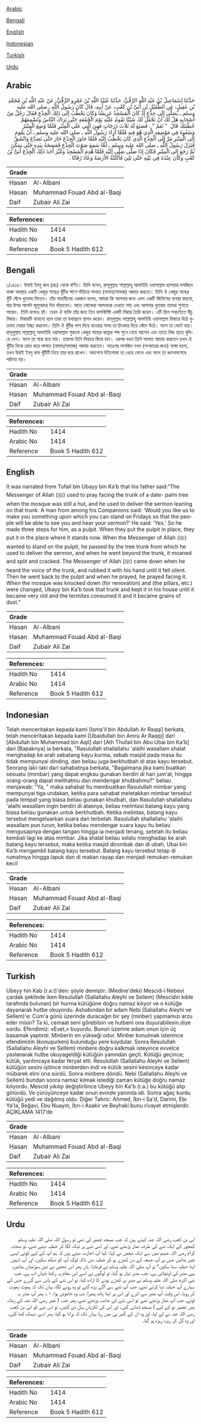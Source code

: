 [Arabic](#arabic)

[Bengali](#bengali)

[English](#english)

[Indonesian](#indonesian)

[Turkish](#turkish)

[Urdu](#urdu)

## Arabic


<div dir="rtl" lang="ar" style={{fontSize:'larger',backgroundColor:'#f8f9fa',padding:20}}>
حَدَّثَنَا إِسْمَاعِيلُ بْنُ عَبْدِ اللَّهِ الرَّقِّيُّ، حَدَّثَنَا عُبَيْدُ اللَّهِ بْنُ عَمْرٍو الرَّقِّيُّ، عَنْ عَبْدِ اللَّهِ بْنِ مُحَمَّدِ بْنِ عَقِيلٍ، عَنِ الطُّفَيْلِ بْنِ أُبَىِّ بْنِ كَعْبٍ، عَنْ أَبِيهِ، قَالَ كَانَ رَسُولُ اللَّهِ ـ صلى الله عليه وسلم ـ يُصَلِّي إِلَى جِذْعٍ إِذْ كَانَ الْمَسْجِدُ عَرِيشًا وَكَانَ يَخْطُبُ إِلَى ذَلِكَ الْجِذْعِ فَقَالَ رَجُلٌ مِنْ أَصْحَابِهِ هَلْ لَكَ أَنْ نَجْعَلَ لَكَ شَيْئًا تَقُومُ عَلَيْهِ يَوْمَ الْجُمُعَةِ حَتَّى يَرَاكَ النَّاسُ وَتُسْمِعَهُمْ خُطْبَتَكَ قَالَ ‏ "‏ نَعَمْ ‏"‏ ‏.‏ فَصَنَعَ لَهُ ثَلاَثَ دَرَجَاتٍ فَهِيَ الَّتِي عَلَى الْمِنْبَرِ فَلَمَّا وُضِعَ الْمِنْبَرُ وَضَعُوهُ فِي مَوْضِعِهِ الَّذِي هُوَ فِيهِ فَلَمَّا أَرَادَ رَسُولُ اللَّهِ ـ صلى الله عليه وسلم ـ أَنْ يَقُومَ إِلَى الْمِنْبَرِ مَرَّ إِلَى الْجِذْعِ الَّذِي كَانَ يَخْطُبُ إِلَيْهِ فَلَمَّا جَاوَزَ الْجِذْعَ خَارَ حَتَّى تَصَدَّعَ وَانْشَقَّ فَنَزَلَ رَسُولُ اللَّهِ ـ صلى الله عليه وسلم ـ لَمَّا سَمِعَ صَوْتَ الْجِذْعِ فَمَسَحَهُ بِيَدِهِ حَتَّى سَكَنَ ثُمَّ رَجَعَ إِلَى الْمِنْبَرِ فَكَانَ إِذَا صَلَّى صَلَّى إِلَيْهِ فَلَمَّا هُدِمَ الْمَسْجِدُ وَغُيِّرَ أَخَذَ ذَلِكَ الْجِذْعَ أُبَىُّ بْنُ كَعْبٍ وَكَانَ عِنْدَهُ فِي بَيْتِهِ حَتَّى بَلِيَ فَأَكَلَتْهُ الأَرَضَةُ وَعَادَ رُفَاتًا ‏.‏
</div>
<div style={{backgroundColor:'#f8f9fa',padding:20, marginBottom: 10}}><table> <thead> <tr> <th>Grade</th> <th></th> </tr> </thead> <tbody> <tr><td>Hasan</td><td>Al-Albani</td></tr><tr><td>Hasan</td><td>Muhammad Fouad Abd al-Baqi</td></tr><tr><td>Daif</td><td>Zubair Ali Zai</td></tr></tbody></table><table> <thead> <tr> <th>References:</th> <th></th> </tr> </thead> <tbody><tr><td>Hadith No</td><td>1414</td></tr><tr><td>Arabic No</td><td>1414</td></tr><tr><td>Reference</td><td>Book 5 Hadith 612</td></tr></tbody></table></div>

## Bengali


<div dir="ltr" lang="bn" style={{fontSize:'larger',backgroundColor:'#f8f9fa',padding:20}}>
১/১৪১৪। উবাই ইবনু কাব (রাঃ) থেকে বর্ণিত। তিনি বলেন, রাসূলুল্লাহ সাল্লাল্লাহু আলাইহি ওয়াসাল্লাম ছাপড়ার মসজিদে থাকা অবস্থায় একটি খেজুর গাছের খুঁটির পাশে দাঁড়িয়ে সালাত (নামায/নামাজ) আদায় করতো। তিনি ঐ খেজুর গাছের খুঁটি ঘেঁষে খুতবাহ দিতেন। তাঁর সাহাবীদের একজন বলেন, আমরা কি আপনার জন্য এমন একটি জিনিসের ব্যবস্থা করবো, যার উপর আপনি জুমুআহর দিন দাঁড়াবেন। যাতে লোকেরা আপনাকে দেখতে পায় এবং আপনার খুতবাহ তাদের শুনাতে পারেন। তিনি বলেনঃ হ্যাঁ। তখন ঐ ব্যক্তি তাঁর জন্য তিন ধাপবিশিষ্ট একটি মিম্বার তৈরি করেন। এটি ছিল সবচাইতে উঁচু মিম্বার। মিম্বারটি বানানো হলে তারা তা যথাস্থানে স্থাপন করেন। রাসূলুল্লাহ সাল্লাল্লাহু আলাইহি ওয়াসাল্লাম মিম্বারে উঠে খুতবাহ দেয়ার ইচ্ছা করলেন। তিনি ঐ খুঁটির পাশ দিয়ে যাওয়ার সময় তা চিৎকার দিয়ে কেঁদে উঠে। ফলে তা ফেটে যায়। রাসূলুল্লাহ সাল্লাল্লাহু আলাইহি ওয়াসাল্লাম শুকনো খেজুর গাছের কান্নার শব্দ শুনে নেমে আসেন এবং তাতে নিজ হাতে বুলিয়ে দেন। ফলে তা শান্ত হয়ে যায়। তারপর তিনি মিম্বারে ফিরে যান। এরপর যখন তিনি সালাত আদায় করতেন তখন ঐ খুঁটির দিকে রোখ করে সালাত (নামায/নামাজ) আদায় করতেন। অতঃপর মাসজিদ যখন (সংস্কারের জন্য) ভাঙ্গা হলো, তখন উবাই ইবনু কাব খুঁটিটি নিয়ে তার ঘরে রাখেন। অবশেষে উইপোকা তা খেয়ে ফেলে এবং ফলে তা ধ্বংসাবশেষে পরিণত হয়।
</div>
<div style={{backgroundColor:'#f8f9fa',padding:20, marginBottom: 10}}><table> <thead> <tr> <th>Grade</th> <th></th> </tr> </thead> <tbody> <tr><td>Hasan</td><td>Al-Albani</td></tr><tr><td>Hasan</td><td>Muhammad Fouad Abd al-Baqi</td></tr><tr><td>Daif</td><td>Zubair Ali Zai</td></tr></tbody></table><table> <thead> <tr> <th>References:</th> <th></th> </tr> </thead> <tbody><tr><td>Hadith No</td><td>1414</td></tr><tr><td>Arabic No</td><td>1414</td></tr><tr><td>Reference</td><td>Book 5 Hadith 612</td></tr></tbody></table></div>

## English


<div dir="ltr" lang="en" style={{fontSize:'larger',backgroundColor:'#f8f9fa',padding:20}}>
It was narrated from Tufail bin Ubayy bin Ka’b that his father said:“The Messenger of Allah (ﷺ) used to pray facing the trunk of a date- palm tree when the mosque was still a hut, and he used to deliver the sermon leaning on that trunk. A man from among his Companions said: ‘Would you like us to make you something upon which you can stand on Fridays so that the people will be able to see you and hear your sermon?’ He said: ‘Yes.’ So he made three steps for him, as a pulpit. When they put the pulpit in place, they put it in the place where it stands now. When the Messenger of Allah (ﷺ) wanted to stand on the pulpit, he passed by the tree trunk from which he used to deliver the sermon, and when he went beyond the trunk, it moaned and split and cracked. The Messenger of Allah (ﷺ) came down when he heard the voice of the trunk, and rubbed it with his hand until it fell silent. Then he went back to the pulpit and when he prayed, he prayed facing it. When the mosque was knocked down (for renovation) and (the pillars, etc.) were changed, Ubayy bin Ka’b took that trunk and kept it in his house until it became very old and the termites consumed it and it became grains of dust.”
</div>
<div style={{backgroundColor:'#f8f9fa',padding:20, marginBottom: 10}}><table> <thead> <tr> <th>Grade</th> <th></th> </tr> </thead> <tbody> <tr><td>Hasan</td><td>Al-Albani</td></tr><tr><td>Hasan</td><td>Muhammad Fouad Abd al-Baqi</td></tr><tr><td>Daif</td><td>Zubair Ali Zai</td></tr></tbody></table><table> <thead> <tr> <th>References:</th> <th></th> </tr> </thead> <tbody><tr><td>Hadith No</td><td>1414</td></tr><tr><td>Arabic No</td><td>1414</td></tr><tr><td>Reference</td><td>Book 5 Hadith 612</td></tr></tbody></table></div>

## Indonesian


<div dir="ltr" lang="id" style={{fontSize:'larger',backgroundColor:'#f8f9fa',padding:20}}>
Telah menceritakan kepada kami [Isma'il bin Abdullah Ar Raqqi] berkata, telah menceritakan kepada kami [Ubaidullah bin Amru Ar Raqqi] dari [Abdullah bin Muhammad bin Aqil] dari [Ath Thufail bin Abu Ubai bin Ka'b] dari [Bapaknya] ia berkata, "Rasulullah shallallahu 'alaihi wasallam shalat menghadap ke arah sebatang kayu kurma, sebab masjid pada masa itu tidak mempunyai dinding, dan beliau juga berkhutbah di atas kayu tersebut. Seorang laki-laki dari sahabatnya berkata, "Bagaimana jika kami buatkan sesuatu (mimbar) yang dapat engkau gunakan berdiri di hari jum'at, hingga orang-orang dapat melihatmu dan mendengar khutbahmu?" beliau menjawab: "Ya, " maka sahabat itu membuatkan Rasulullah mimbar yang mempunyai tiga undakan, ketika para sahabat meletakkan mimbar tersebut pada tempat yang biasa beliau gunakan khutbah, dan Rasulullah shallallahu 'alaihi wasallam ingin berdiri di atasnya, beliau melintasi batang kayu yang biasa beliau gunakan untuk berkhutbah. Ketika melintas, batang kayu tersebut mengeluarkan suara dan terbelah. Rasulullah shallallahu 'alaihi wasallam pun turun, ketika beliau mendengar suara kayu itu beliau mengusapnya dengan tangan hingga ia menjadi tenang, setelah itu beliau kembali lagi ke atas mimbar. Jika shalat beliau selalu menghadap ke arah batang kayu tersebut, maka ketika masjid dirombak dan di ubah, Ubai bin Ka'b mengambil batang kayu tersebut. Batang kayu tersebut tetap di rumahnya hingga lapuk dan di makan rayap dan menjadi remukan-remukan kecil
</div>
<div style={{backgroundColor:'#f8f9fa',padding:20, marginBottom: 10}}><table> <thead> <tr> <th>Grade</th> <th></th> </tr> </thead> <tbody> <tr><td>Hasan</td><td>Al-Albani</td></tr><tr><td>Hasan</td><td>Muhammad Fouad Abd al-Baqi</td></tr><tr><td>Daif</td><td>Zubair Ali Zai</td></tr></tbody></table><table> <thead> <tr> <th>References:</th> <th></th> </tr> </thead> <tbody><tr><td>Hadith No</td><td>1414</td></tr><tr><td>Arabic No</td><td>1414</td></tr><tr><td>Reference</td><td>Book 5 Hadith 612</td></tr></tbody></table></div>

## Turkish


<div dir="ltr" lang="tr" style={{fontSize:'larger',backgroundColor:'#f8f9fa',padding:20}}>
Ubeyy hin Kab (r.a.t)'den: şöyle demiştir: (Medine'deki) Mescid-i Nebevi çardak şeklinde iken Resulullah (Sallallahu Aleyhi ve Sellem) (Mescidin kıble tarafında bulunan) bir hurma kütüğüne doğru namaz kılıyor ve o kütüğe dayanarak hutbe okuyordu. Ashabından bir adam Nebi (Saliallahu Aleyhi ve Sellem)'e: Cum'a günü üzerinde duracağın bir şey (minber) yapmamızı arzu eder misin? Ta ki, cemaat seni görebilsin ve hutbeni ona duyurabilesin.diye sordu. Efendimiz: «Evet,» buyurdu. Bunun üzerine adam onun için üç basamak yaptırdı. Minberin en yükseği odur. Minber konulmak istenince efendimizin (konuşurken) bulunduğu yere koydular. Sonra Resulullah (Sallallahu Aleyhi ve Sellem) minbere doğru kalkmak isteyince evvelce yaslanarak hutbe okuyageldiği kütüğün yanından geçti. Kütüğü geçince; kütük, yarıhncaya kadar feryat etti. Resulullah (Sallallahu Aleyhi ve Sellem) kütüğün sesini işitince minberden indi ve kütük sesini kesinceye kadar mübarek elini ona sürdü. Sonra minbere döndü. Nebi (Sallallahu Aleyhi ve Sellem) bundan sonra namaz kılmak istediği zaman kütüğe doğru namaz kılıyordu. Mescid yıkılıp değiştirilince Ubeyy bin Ka'b (r.a.) bu kütüğü alıp götürdü. Ve çürüyünceye kadar onun evinde yanında idi. Sonra ağaç kurdu kütüğü yedi ve dağılmış oldu. Diğer Tahric: Ahmed, İbn-i Sa'd, Darimi, Ebı Ya'la, Beğavi, Ebu Nuaym, İbn-i Asakir ve Beyhaki bunu rivayet etmişlerdir. AÇIKLAMA 1417’de
</div>
<div style={{backgroundColor:'#f8f9fa',padding:20, marginBottom: 10}}><table> <thead> <tr> <th>Grade</th> <th></th> </tr> </thead> <tbody> <tr><td>Hasan</td><td>Al-Albani</td></tr><tr><td>Hasan</td><td>Muhammad Fouad Abd al-Baqi</td></tr><tr><td>Daif</td><td>Zubair Ali Zai</td></tr></tbody></table><table> <thead> <tr> <th>References:</th> <th></th> </tr> </thead> <tbody><tr><td>Hadith No</td><td>1414</td></tr><tr><td>Arabic No</td><td>1414</td></tr><tr><td>Reference</td><td>Book 5 Hadith 612</td></tr></tbody></table></div>

## Urdu


<div dir="rtl" lang="ur" style={{fontSize:'larger',backgroundColor:'#f8f9fa',padding:20}}>
ابی بن کعب رضی اللہ عنہ کہتے ہیں کہ جب مسجد چھپر کی تھی تو رسول اللہ صلی اللہ علیہ وسلم کھجور کے ایک تنے کی طرف نماز پڑھتے تھے، اور اسی تنے پر ٹیک لگا کر خطبہ دیتے تھے، تو صحابہ کرام رضی اللہ عنہم میں سے ایک شخص نے کہا: کیا آپ اجازت دیتے ہیں کہ ہم آپ کے لیے کوئی ایسی چیز بنائیں جس پر آپ جمعہ کے دن کھڑے ہو کر خطبہ دیں تاکہ لوگ آپ کو دیکھ سکیں، اور آپ انہیں اپنا خطبہ سنا سکیں؟ تو آپ صلی اللہ علیہ وسلم نے فرمایا: ہاں پھر اس شخص نے تین سیڑھیاں بنائیں، یہی منبر کی اونچائی ہے، جب منبر تیار ہو گیا، تو لوگوں نے اسے اس مقام پہ رکھا جہاں اب ہے، جب نبی اکرم صلی اللہ علیہ وسلم نے منبر پر کھڑے ہونے کا ارادہ کیا، تو اس تنے کے پاس سے گزرے جس کے سہارے آپ خطبہ دیا کرتے تھے، جب آپ تنے سے آگے بڑھ گئے تو وہ رونے لگا، یہاں تک کہ پھوٹ پھوٹ کر رویا، اس وقت آپ منبر سے اترے اور اس پر اپنا ہاتھ پھیرا، تب وہ خاموش ہوا، ۱؎ پھر آپ منبر پہ لوٹے، جب آپ نماز پڑھتے تھے تو اسی تنے کی جانب پڑھتے تھے، پھر جب ( عمر رضی اللہ عنہ کے زمانہ میں تعمیر نو کے لیے ) مسجد ڈھائی گئی، اور اس کی لکڑیاں بدل دی گئیں، تو اس تنے کو ابی بن کعب رضی اللہ عنہ نے لے لیا، اور وہ ان کے گھر ہی میں رہا یہاں تک کہ پرانا ہو گیا، پھر اسے دیمک کھا گئی، اور وہ گل کر ریزہ ریزہ ہو گیا۔
</div>
<div style={{backgroundColor:'#f8f9fa',padding:20, marginBottom: 10}}><table> <thead> <tr> <th>Grade</th> <th></th> </tr> </thead> <tbody> <tr><td>Hasan</td><td>Al-Albani</td></tr><tr><td>Hasan</td><td>Muhammad Fouad Abd al-Baqi</td></tr><tr><td>Daif</td><td>Zubair Ali Zai</td></tr></tbody></table><table> <thead> <tr> <th>References:</th> <th></th> </tr> </thead> <tbody><tr><td>Hadith No</td><td>1414</td></tr><tr><td>Arabic No</td><td>1414</td></tr><tr><td>Reference</td><td>Book 5 Hadith 612</td></tr></tbody></table></div>